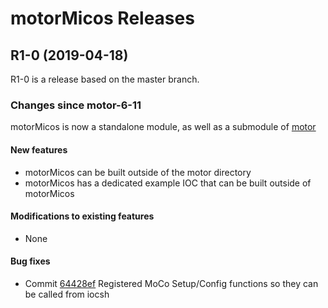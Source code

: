 # motorMicos Releases

## __R1-0 (2019-04-18)__
R1-0 is a release based on the master branch.  

### Changes since motor-6-11

motorMicos is now a standalone module, as well as a submodule of [motor](https://github.com/epics-modules/motor)

#### New features
* motorMicos can be built outside of the motor directory
* motorMicos has a dedicated example IOC that can be built outside of motorMicos

#### Modifications to existing features
* None

#### Bug fixes
* Commit [64428ef](https://github.com/epics-motor/motorMicos/commit/64428efa4b2d5e202fa0d5d019e4730997e5d0ff) Registered MoCo Setup/Config functions so they can be called from iocsh
